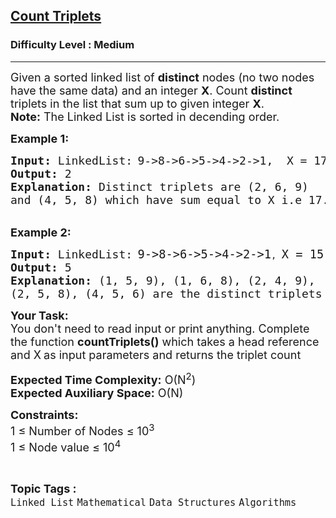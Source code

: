 <h2><a href="https://practice.geeksforgeeks.org/problems/87f12e5c728d69a5322634776b54c75897d14daa/1?utm_source=geeksforgeeks&utm_medium=ml_article_practice_tab&utm_campaign=article_practice_tab">Count Triplets</a></h2><h3>Difficulty Level : Medium</h3><hr><div class="problems_problem_content__Xm_eO"><p><span style="font-size: 18px;">Given a sorted linked list&nbsp;of <strong>distinct</strong> nodes (no two nodes have the same data) and an integer <strong>X</strong>. Count <strong>distinct </strong>triplets in the list that sum up to given integer <strong>X</strong>.<br><strong>Note:</strong> The Linked List is sorted in decending order.</span></p>
<p><span style="font-size: 18px;"><strong>Example 1:</strong></span></p>
<pre><strong><span style="font-size: 18px;">Input: </span></strong><span style="font-size: 18px;">LinkedList:</span> <span style="font-size: 18px;">9-&gt;8-&gt;6-&gt;5-&gt;4-&gt;2-&gt;1,  X = 17
<strong>Output:</strong> 2
<strong>Explanation:</strong> Distinct triplets are (2, 6, 9) 
and (4, 5, 8)&nbsp;which have sum equal to&nbsp;X i.e 17.</span></pre>
<p><br><span style="font-size: 18px;"><strong>Example 2:</strong></span></p>
<pre><span style="font-size: 18px;"><strong>Input: </strong>LinkedList:</span> <span style="font-size: 14pt;">9-&gt;8-&gt;6-&gt;5-&gt;4-&gt;2-&gt;1</span>, <span style="font-size: 14pt;">X = 15</span><br><span style="font-size: 18px;"><strong>Output:</strong> 5
<strong>Explanation:</strong> (1, 5, 9), (1, 6, 8), (2, 4, 9), 
(2, 5, 8), (4, 5, 6) are the distinct triplets
</span></pre>
<p><span style="font-size: 18px;"><strong>Your Task: </strong>&nbsp;<br>You don't need to read input or print anything. Complete the function <strong>countTriplets()</strong> which takes a head reference and X</span> <span style="font-size: 18px;">as input parameters and returns the triplet count</span></p>
<p><span style="font-size: 18px;"><strong>Expected Time Complexity:</strong> O(N<sup>2</sup>)<br><strong>Expected Auxiliary Space:</strong> O(N)</span></p>
<p><span style="font-size: 18px;"><strong>Constraints:</strong><br>1 ≤ Number of Nodes ≤ 10<sup>3</sup>&nbsp;<br>1 ≤ Node value&nbsp;≤ 10<sup>4</sup></span></p></div><br><p><span style=font-size:18px><strong>Topic Tags : </strong><br><code>Linked List</code>&nbsp;<code>Mathematical</code>&nbsp;<code>Data Structures</code>&nbsp;<code>Algorithms</code>&nbsp;